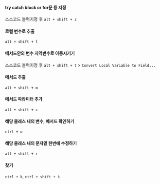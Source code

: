 

#### try catch block or for문 등 지정  
소스코드 블럭지정 후 `alt + shift + z`  

#### 로컬 변수로 추출
`alt + shift + l`

#### 메서드안의 변수 지역변수로 이동시키기  
소스코드 블럭지정 후 `alt + shift + t` > `Convert Local Variable to Field...`  

#### 메서드 추출
`alt + shift + m`

#### 메서드 파라미터 추가
`alt + shift + c`

#### 해당 클래스 내의 변수, 메서드 확인하기
`ctrl + o`  

#### 해당 클래스 내의 문자열 한번에 수정하기
`alt + shift + r`  

#### 찾기
`ctrl + k`, `ctrl + shift + k`  
